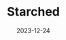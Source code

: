 ---
title: Starched
fulltitle: Starched

date: 2023-12-24

tags:
- 2023
characters:
- tzipora
categories:
- sketch
keywords:
- 2023

url: /stories/starched/

toc: false

image: /images/fullres/starched.jpg
reddit:
print:
video:
caption: She accidentally starched her hat.
---